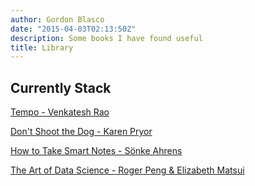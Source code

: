 ```yaml
---
author: Gordon Blasco
date: "2015-04-03T02:13:50Z"
description: Some books I have found useful
title: Library
---
```


## Currently Stack
[Tempo - Venkatesh Rao](https://www.amazon.com/Tempo-tactics-strategy-narrative-driven-decision-making/dp/0982703007/ref=sr_1_2?dchild=1&keywords=tempo+book&qid=1618198674&sr=8-2)

[Don't Shoot the Dog - Karen Pryor](https://www.amazon.com/Dont-Shoot-Dog-Teaching-Training/dp/1860542387/ref=sr_1_1?dchild=1&keywords=dont+shoot+the+dog&qid=1618198727&s=books&sr=1-1)

[How to Take Smart Notes - Sönke Ahrens](https://www.amazon.com/How-Take-Smart-Notes-Nonfiction-ebook/dp/B06WVYW33Y)

[The Art of Data Science - Roger Peng & Elizabeth Matsui](https://www.amazon.com/Art-Data-Science-Roger-Peng/dp/1365061469)